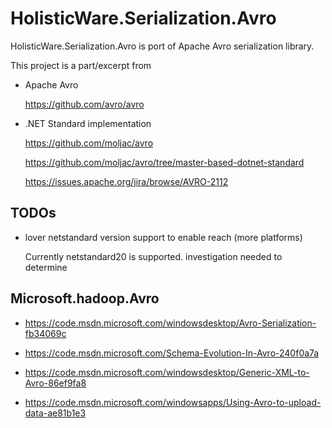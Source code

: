 # HolisticWare.Serialization.Avro

HolisticWare.Serialization.Avro is port of Apache Avro serialization library.

This project is a part/excerpt from

*	Apache Avro

	https://github.com/avro/avro

*	.NET Standard implementation 

	https://github.com/moljac/avro

	https://github.com/moljac/avro/tree/master-based-dotnet-standard
	
	https://issues.apache.org/jira/browse/AVRO-2112
	
	
## TODOs

*	lover netstandard version support to enable reach (more platforms)

	Currently netstandard20 is supported. investigation needed to determine



## Microsoft.hadoop.Avro


*	https://code.msdn.microsoft.com/windowsdesktop/Avro-Serialization-fb34069c

*	https://code.msdn.microsoft.com/Schema-Evolution-In-Avro-240f0a7a

*	https://code.msdn.microsoft.com/windowsdesktop/Generic-XML-to-Avro-86ef9fa8

*	https://code.msdn.microsoft.com/windowsapps/Using-Avro-to-upload-data-ae81b1e3

